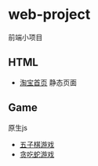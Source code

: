 # web-project
前端小项目

## HTML
* [淘宝首页](https://rqrry.github.io/web-project/taobao/index.html) 静态页面

## Game
原生js
* [五子棋游戏](https://rqrry.github.io/web-project//Game/Gobang/index.html)
* [贪吃蛇游戏](https://rqrry.github.io/web-project//Game/Snake/index.html)